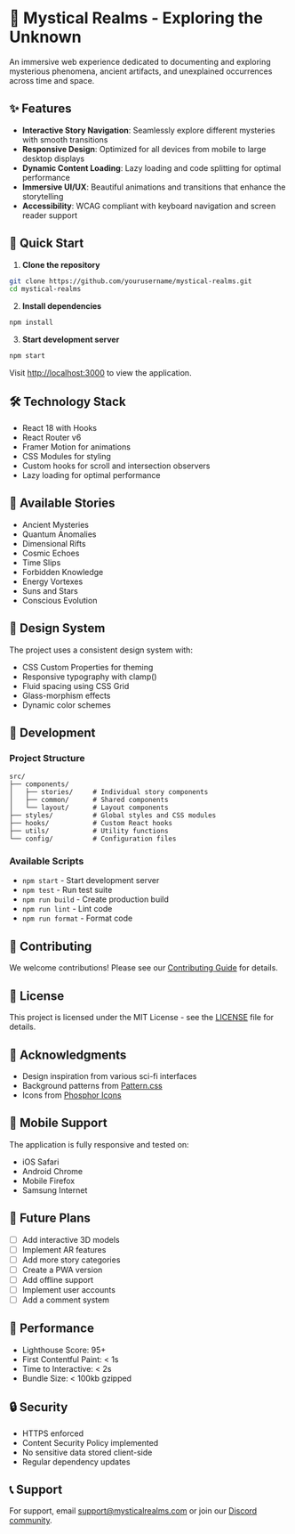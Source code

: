 # 🌌 Mystical Realms - Exploring the Unknown

An immersive web experience dedicated to documenting and exploring mysterious phenomena, ancient artifacts, and unexplained occurrences across time and space.

## ✨ Features

- **Interactive Story Navigation**: Seamlessly explore different mysteries with smooth transitions
- **Responsive Design**: Optimized for all devices from mobile to large desktop displays
- **Dynamic Content Loading**: Lazy loading and code splitting for optimal performance
- **Immersive UI/UX**: Beautiful animations and transitions that enhance the storytelling
- **Accessibility**: WCAG compliant with keyboard navigation and screen reader support

## 🚀 Quick Start

1. **Clone the repository**
```bash
git clone https://github.com/yourusername/mystical-realms.git
cd mystical-realms
```

2. **Install dependencies**
```bash
npm install
```

3. **Start development server**
```bash
npm start
```

Visit [http://localhost:3000](http://localhost:3000) to view the application.

## 🛠 Technology Stack

- React 18 with Hooks
- React Router v6
- Framer Motion for animations
- CSS Modules for styling
- Custom hooks for scroll and intersection observers
- Lazy loading for optimal performance

## 📖 Available Stories

- Ancient Mysteries
- Quantum Anomalies
- Dimensional Rifts
- Cosmic Echoes
- Time Slips
- Forbidden Knowledge
- Energy Vortexes
- Suns and Stars
- Conscious Evolution

## 🎨 Design System

The project uses a consistent design system with:
- CSS Custom Properties for theming
- Responsive typography with clamp()
- Fluid spacing using CSS Grid
- Glass-morphism effects
- Dynamic color schemes

## 🔧 Development

### Project Structure
```
src/
├── components/
│   ├── stories/     # Individual story components
│   ├── common/      # Shared components
│   └── layout/      # Layout components
├── styles/          # Global styles and CSS modules
├── hooks/           # Custom React hooks
├── utils/           # Utility functions
└── config/          # Configuration files
```

### Available Scripts

- `npm start` - Start development server
- `npm test` - Run test suite
- `npm run build` - Create production build
- `npm run lint` - Lint code
- `npm run format` - Format code

## 🤝 Contributing

We welcome contributions! Please see our [Contributing Guide](CONTRIBUTING.md) for details.

## 📄 License

This project is licensed under the MIT License - see the [LICENSE](LICENSE) file for details.

## 🌟 Acknowledgments

- Design inspiration from various sci-fi interfaces
- Background patterns from [Pattern.css](https://github.com/bansal-io/pattern.css)
- Icons from [Phosphor Icons](https://phosphoricons.com)

## 📱 Mobile Support

The application is fully responsive and tested on:
- iOS Safari
- Android Chrome
- Mobile Firefox
- Samsung Internet

## 🔮 Future Plans

- [ ] Add interactive 3D models
- [ ] Implement AR features
- [ ] Add more story categories
- [ ] Create a PWA version
- [ ] Add offline support
- [ ] Implement user accounts
- [ ] Add a comment system

## 💫 Performance

- Lighthouse Score: 95+
- First Contentful Paint: < 1s
- Time to Interactive: < 2s
- Bundle Size: < 100kb gzipped

## 🔒 Security

- HTTPS enforced
- Content Security Policy implemented
- No sensitive data stored client-side
- Regular dependency updates

## 📞 Support

For support, email support@mysticalrealms.com or join our [Discord community](https://discord.gg/mysticalrealms).